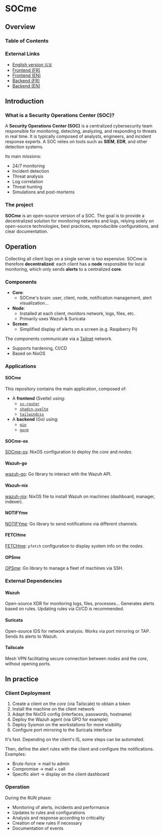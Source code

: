 # SOCme

## Overview

### Table of Contents

### External Links

- [English version 🇬🇧](./README-en.md)
- [Frontend (FR)](https://github.com/socme-project/socme/blob/main/front/README.md)
- [Frontend (EN)](github.com/socme-project/socme/blob/main/front/README-en.md)
- [Backend (FR)](https://github.com/socme-project/socme/blob/main/back/README.md)
- [Backend (EN)](github.com/socme-project/socme/blob/main/back/README-en.md)

## Introduction

### What is a Security Operations Center (SOC)?

A **Security Operations Center (SOC)** is a centralized cybersecurity team
responsible for monitoring, detecting, analyzing, and responding to threats
in real time. It is typically composed of analysts, engineers, and
incident response experts. A SOC relies on tools such as
**SIEM**, **EDR**, and other detection systems.

Its main missions:

- 24/7 monitoring
- Incident detection
- Threat analysis
- Log correlation
- Threat hunting
- Simulations and post-mortems

### The project

**SOCme** is an open-source version of a SOC. The goal is to provide a
decentralized solution for monitoring networks and logs, relying
solely on open-source technologies, best practices,
reproducible configurations, and clear documentation.

## Operation

Collecting all client logs on a single server is too expensive. SOCme
is therefore **decentralized**: each client has a **node** responsible for
local monitoring, which only sends **alerts** to a centralized
**core**.

### Components

- **Core**:
  - SOCme's brain: user, client, node, notification management,
    alert visualization...
- **Node**:
  - Installed at each client, monitors network, logs, files, etc.
  - Primarily uses Wazuh & Suricata
- **Screen**:
  - Simplified display of alerts on a screen (e.g. Raspberry Pi)

The components communicate via a [Tailnet](https://tailscale.com/) network.

- Supports hardening, CI/CD
- Based on NixOS

### Applications

#### SOCme

This repository contains the main application, composed of:

- A **frontend** (Svelte) using:
  - [`sv-router`](https://sv-router.vercel.app/)
  - [`shadcn-svelte`](https://shadcn-svelte.com/)
  - [`tailwindcss`](https://tailwindcss.com/)
- A **backend** (Go) using:
  - [`gin`](https://gin-gonic.com/)
  - [`gorm`](https://gorm.io/index.html)

#### SOCme-os

[SOCme-os](https://github.com/socme-project/socme-os): NixOS configuration to
deploy the _core_ and _nodes_.

#### Wazuh-go

[wazuh-go](https://github.com/socme-project/wazuh-go): Go library to
interact with the Wazuh API.

#### Wazuh-nix

[wazuh-nix](https://github.com/socme-project/socme-os/blob/main/modules/wazuh.nix):
NixOS file to install Wazuh on machines (dashboard, manager, indexer).

#### NOTIFYme

[NOTIFYme](https://github.com/socme-project/notifyme): Go library to
send notifications via different channels.

#### FETCHme

[FETCHme](https://github.com/socme-project/fetchme): `pfetch` configuration
to display system info on the _nodes_.

#### OPSme

[OPSme](https://github.com/socme-project/opsme): Go library to manage a
fleet of machines via SSH.

### External Dependencies

#### Wazuh

Open-source XDR for monitoring logs, files, processes... Generates
alerts based on rules. Updating rules via CI/CD is recommended.

#### Suricata

Open-source IDS for network analysis. Works via port mirroring or TAP.
Sends its alerts to Wazuh.

#### Tailscale

Mesh VPN facilitating secure connection between _nodes_ and the _core_, without
opening ports.

## In practice

### Client Deployment

1. Create a client on the _core_ (via Tailscale) to obtain a token
2. Install the machine on the client network
3. Adapt the NixOS config (interfaces, passwords, hostname)
4. Deploy the Wazuh agent (via GPO for example)
5. Deploy Sysmon on the workstations for more visibility
6. Configure port mirroring to the Suricata interface

It's fast. Depending on the client's IS, some steps can be automated.

Then, define the alert rules with the client and configure the
notifications. Examples:

- Brute-force → mail to admin
- Compromise → mail + call
- Specific alert → display on the client dashboard

### Operation

During the RUN phase:

- Monitoring of alerts, incidents and performance
- Updates to rules and configurations
- Analysis and response according to criticality
- Creation of new rules if necessary
- Documentation of events
